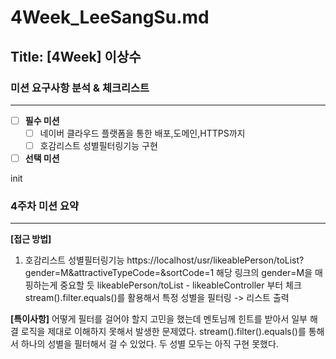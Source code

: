 # 4Week_LeeSangSu.md

## Title: [4Week] 이상수

### 미션 요구사항 분석 & 체크리스트

---

- [ ] **필수 미션**
  - [ ] 네이버 클라우드 플랫폼을 통한 배포,도메인,HTTPS까지
  - [ ] 호감리스트 성별필터링기능 구현
- [ ] **선택 미션**

init


### 4주차 미션 요약

---
**[접근 방법]**

1. 호감리스트 성별필터링기능
https://localhost/usr/likeablePerson/toList?gender=M&attractiveTypeCode=&sortCode=1
해당 링크의 gender=M을 매핑하는게 중요할 듯
likeablePerson/toList - likeableController 부터 체크
stream().filter.equals()를 활용해서 특정 성별을 필터링 -> 리스트 출력

**[특이사항]**
어떻게 필터를 걸어야 할지 고민을 했는데 멘토님께 힌트를 받아서 일부 해결
로직을 제대로 이해하지 못해서 발생한 문제였다.
stream().filter().equals()를 통해서 하나의 성별을 필터해서 걸 수 있었다.
두 성별 모두는 아직 구현 못했다.